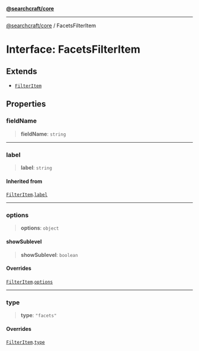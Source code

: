 [**@searchcraft/core**](/reference/sdk/core/README.md)

***

[@searchcraft/core](/reference/sdk/core/globals.md) / FacetsFilterItem

# Interface: FacetsFilterItem

## Extends

- [`FilterItem`](/reference/sdk/core/interfaces/FilterItem.md)

## Properties

### fieldName

> **fieldName**: `string`

***

### label

> **label**: `string`

#### Inherited from

[`FilterItem`](/reference/sdk/core/interfaces/FilterItem.md).[`label`](/reference/sdk/core/interfaces/FilterItem.md#label)

***

### options

> **options**: `object`

#### showSublevel

> **showSublevel**: `boolean`

#### Overrides

[`FilterItem`](/reference/sdk/core/interfaces/FilterItem.md).[`options`](/reference/sdk/core/interfaces/FilterItem.md#options)

***

### type

> **type**: `"facets"`

#### Overrides

[`FilterItem`](/reference/sdk/core/interfaces/FilterItem.md).[`type`](/reference/sdk/core/interfaces/FilterItem.md#type)
